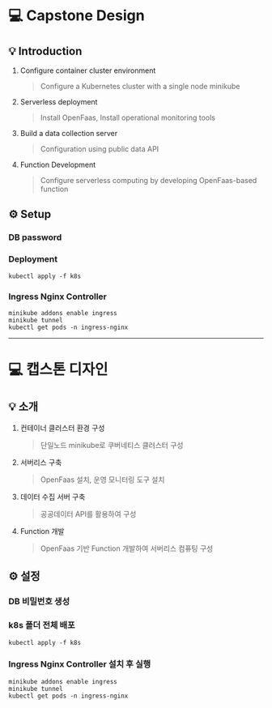 # 💻 Capstone Design  


## 💡 Introduction
1. Configure container cluster environment
	> Configure a Kubernetes cluster with a single node minikube
2. Serverless deployment
	> Install OpenFaas, Install operational monitoring tools
3. Build a data collection server
	> Configuration using public data API
4. Function Development
	> Configure serverless computing by developing OpenFaas-based function
  


## ⚙️  Setup
### DB password
### Deployment
`kubectl apply -f k8s`
### Ingress Nginx Controller
`minikube addons enable ingress`  
`minikube tunnel`  
`kubectl get pods -n ingress-nginx`
  
  
  


---  
  
  

# 💻 캡스톤 디자인  


## 💡 소개
1. 컨테이너 클러스터 환경 구성
	> 단일노드 minikube로 쿠버네티스 클러스터 구성
2. 서버리스 구축
	> OpenFaas 설치, 운영 모니터링 도구 설치
3. 데이터 수집 서버 구축
	> 공공데이터 API를 활용하여 구성
4. Function 개발
	> OpenFaas 기반 Function 개발하여 서버리스 컴퓨팅 구성
  


## ⚙️  설정
### DB 비밀번호 생성
### k8s 폴더 전체 배포
`kubectl apply -f k8s`
### Ingress Nginx Controller 설치 후 실행
`minikube addons enable ingress`  
`minikube tunnel`  
`kubectl get pods -n ingress-nginx`
